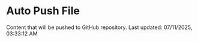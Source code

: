 # Auto Push File

Content that will be pushed to GitHub repository.
Last updated: 07/11/2025, 03:33:12 AM